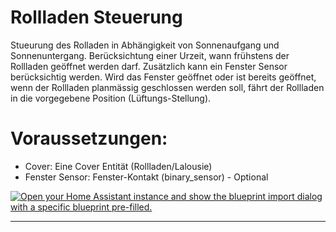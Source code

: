 # Rollladen Steuerung
Stueurung des Rolladen in Abhängigkeit von Sonnenaufgang und Sonnenuntergang.
Berücksichtung einer Urzeit, wann frühstens der Rollladen geöffnet werden darf.
Zusätzlich kann ein Fenster Sensor berücksichtig werden.
Wird das Fenster geöffnet oder ist bereits geöffnet, wenn der Rollladen planmässig
geschlossen werden soll, fährt der Rollladen in die vorgegebene Position (Lüftungs-Stellung).
  # Voraussetzungen:
  - Cover: Eine Cover Entität (Rollladen/Lalousie)
  - Fenster Sensor: Fenster-Kontakt (binary_sensor) - Optional

[![Open your Home Assistant instance and show the blueprint import dialog with a specific blueprint pre-filled.](https://my.home-assistant.io/badges/blueprint_import.svg)](https://my.home-assistant.io/redirect/blueprint_import/?blueprint_url=https%3A%2F%2Fgithub.com%2FSmartHomeForDummies%2FBlueprint-HA-Beschattung%2Fblob%2Fmain%2FRollladen_Steuerung.yaml)

-------
